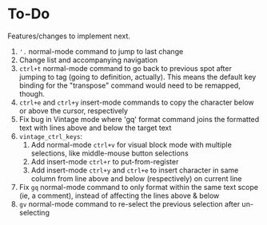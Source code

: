 To-Do
=====

Features/changes to implement next.


1. `'.` normal-mode command to jump to last change
2. Change list and accompanying navigation
3. `ctrl+t` normal-mode command to go back to previous spot after jumping to tag (going to definition, actually). This means the default key binding for the "transpose" command would need to be remapped, though.
4. `ctrl+e` and `ctrl+y` insert-mode commands to copy the character below or above the cursor, respectively
5. Fix bug in Vintage mode where 'gq' format command joins the formatted text with lines above and below the target text
6. `vintage_ctrl_keys`:
    1. Add normal-mode `ctrl+v` for visual block mode with multiple selections, like middle-mouse button selections
    2. Add insert-mode `ctrl+r` to put-from-register
    3. Add insert-mode `ctrl+y` and `ctrl+e` to insert character in same column from line above and below (respectively) on current line
7. Fix `gq` normal-mode command to only format within the same text scope (ie, a comment), instead of affecting the lines above & below
8. `gv` normal-mode command to re-select the previous selection after un-selecting

